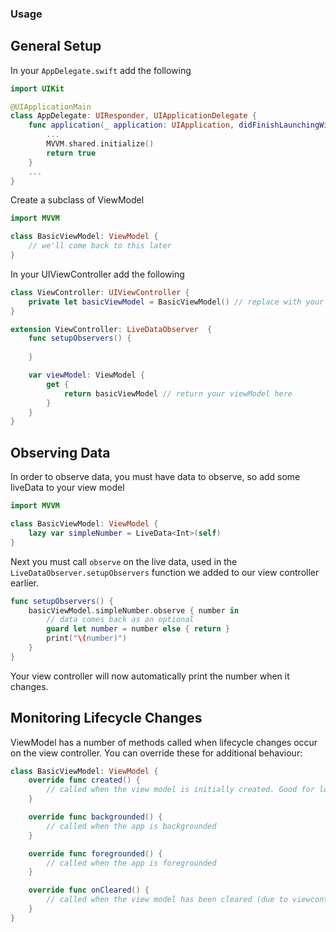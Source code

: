 ### Usage ###

## General Setup ##
In your `AppDelegate.swift` add the following 

```swift
import UIKit

@UIApplicationMain
class AppDelegate: UIResponder, UIApplicationDelegate {
    func application(_ application: UIApplication, didFinishLaunchingWithOptions launchOptions: [UIApplication.LaunchOptionsKey: Any]?) -> Bool {
        ...
        MVVM.shared.initialize()
        return true
    }
    ...
}
```

Create a subclass of ViewModel
```swift
import MVVM 

class BasicViewModel: ViewModel {
    // we'll come back to this later
}
```

In your UIViewController add the following
```swift
class ViewController: UIViewController {
    private let basicViewModel = BasicViewModel() // replace with your new ViewModel subclass
}

extension ViewController: LiveDataObserver  {
    func setupObservers() {
        
    }

    var viewModel: ViewModel {
        get {
            return basicViewModel // return your viewModel here
        }
    }
}
```

## Observing Data ##

In order to observe data, you must have data to observe, so add some liveData to your view model

```swift
import MVVM 

class BasicViewModel: ViewModel {
    lazy var simpleNumber = LiveData<Int>(self)
}
```

Next you must call `observe` on the live data, used in the `LiveDataObserver.setupObservers` function we added to our view controller earlier.

```swift 
func setupObservers() {
    basicViewModel.simpleNumber.observe { number in
        // data comes back as an optional
        guard let number = number else { return }
        print("\(number)")
    }
}
```

Your view controller will now automatically print the number when it changes.


## Monitoring Lifecycle Changes ##

ViewModel has a number of methods called when lifecycle changes occur on the view controller. You can override these for additional behaviour:

```swift 
class BasicViewModel: ViewModel {
    override func created() {
        // called when the view model is initially created. Good for loading data
    }

    override func backgrounded() {
        // called when the app is backgrounded
    }

    override func foregrounded() {
        // called when the app is foregrounded
    }

    override func onCleared() {
        // called when the view model has been cleared (due to viewcontroller de-init)
    }
}
```

